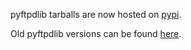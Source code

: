 pyftpdlib tarballs are now hosted on [pypi](https://pypi.python.org/pypi?:action=display&name=pyftpdlib#downloads).

Old pyftpdlib versions can be found [here](https://code.google.com/p/pyftpdlib/downloads/list?can=1&q).